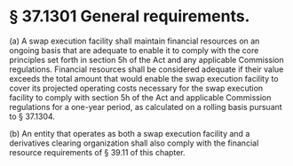 # § 37.1301   General requirements.

(a) A swap execution facility shall maintain financial resources on an ongoing basis that are adequate to enable it to comply with the core principles set forth in section 5h of the Act and any applicable Commission regulations. Financial resources shall be considered adequate if their value exceeds the total amount that would enable the swap execution facility to cover its projected operating costs necessary for the swap execution facility to comply with section 5h of the Act and applicable Commission regulations for a one-year period, as calculated on a rolling basis pursuant to § 37.1304.


(b) An entity that operates as both a swap execution facility and a derivatives clearing organization shall also comply with the financial resource requirements of § 39.11 of this chapter.






